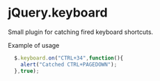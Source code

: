 # jQuery.keyboard
Small plugin for catching fired keyboard shortcuts.

Example of usage
```js 
  $.keyboard.on("CTRL+34",function(){
    alert("Catched CTRL+PAGEDOWN");
  },true);
```
